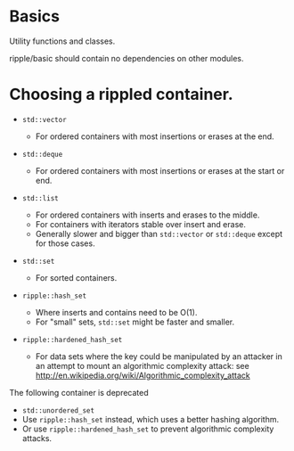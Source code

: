 # Basics

Utility functions and classes.

ripple/basic should contain no dependencies on other modules.

# Choosing a rippled container.

- `std::vector`
  - For ordered containers with most insertions or erases at the end.

- `std::deque`
  - For ordered containers with most insertions or erases at the start or end.

- `std::list`
  - For ordered containers with inserts and erases to the middle.
  - For containers with iterators stable over insert and erase.
  - Generally slower and bigger than `std::vector` or `std::deque` except for
    those cases.

- `std::set`
  - For sorted containers.

- `ripple::hash_set`
  - Where inserts and contains need to be O(1).
  - For "small" sets, `std::set` might be faster and smaller.

- `ripple::hardened_hash_set`
  - For data sets where the key could be manipulated by an attacker
    in an attempt to mount an algorithmic complexity attack: see
    http://en.wikipedia.org/wiki/Algorithmic_complexity_attack

The following container is deprecated

- `std::unordered_set`
- Use `ripple::hash_set` instead, which uses a better hashing algorithm.
- Or use `ripple::hardened_hash_set` to prevent algorithmic complexity attacks.
